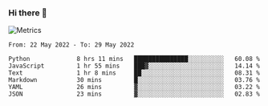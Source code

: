 ### Hi there 👋

![Metrics](https://github.com/radoapx/radoapx/blob/main/github-metrics.svg)

<!--START_SECTION:waka-->

```text
From: 22 May 2022 - To: 29 May 2022

Python             8 hrs 11 mins   ███████████████░░░░░░░░░░   60.08 %
JavaScript         1 hr 55 mins    ███▓░░░░░░░░░░░░░░░░░░░░░   14.14 %
Text               1 hr 8 mins     ██░░░░░░░░░░░░░░░░░░░░░░░   08.31 %
Markdown           30 mins         █░░░░░░░░░░░░░░░░░░░░░░░░   03.76 %
YAML               26 mins         ▓░░░░░░░░░░░░░░░░░░░░░░░░   03.22 %
JSON               23 mins         ▓░░░░░░░░░░░░░░░░░░░░░░░░   02.83 %
```

<!--END_SECTION:waka-->

<!--
**radoapx/radoapx** is a ✨ _special_ ✨ repository because its `README.md` (this file) appears on your GitHub profile.

Here are some ideas to get you started:

- 🔭 I’m currently working on ...
- 🌱 I’m currently learning ...
- 👯 I’m looking to collaborate on ...
- 🤔 I’m looking for help with ...
- 💬 Ask me about ...
- 📫 How to reach me: ...
- 😄 Pronouns: ...
- ⚡ Fun fact: ...
-->

